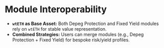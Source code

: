 # Module Interoperability

* **`wtETH` as Base Asset:** Both Depeg Protection and Fixed Yield modules rely on `wtETH` for stable value representation.
* **Combined Strategies:** Users can merge modules (e.g., Depeg Protection + Fixed Yield) for bespoke risk/yield profiles.
